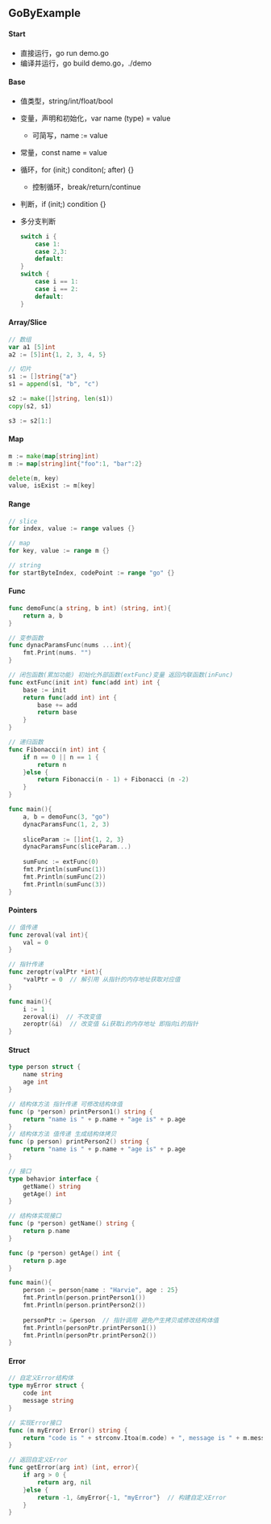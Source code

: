 ## GoByExample

#### Start

* 直接运行，go run demo.go
* 编译并运行，go build demo.go，./demo

#### Base

* 值类型，string/int/float/bool

* 变量，声明和初始化，var name (type) = value

  * 可简写，name := value

* 常量，const name = value

* 循环，for (init;) conditon(; after) {}

  * 控制循环，break/return/continue

* 判断，if (init;) condition {}

* 多分支判断

  ```go
  switch i {
      case 1:
      case 2,3:
      default:
  }
  switch {
      case i == 1:
      case i == 2:
      default:
  }
  ```

#### Array/Slice

```go
// 数组
var a1 [5]int
a2 := [5]int{1, 2, 3, 4, 5}

// 切片
s1 := []string{"a"}
s1 = append(s1, "b", "c")

s2 := make([]string, len(s1))
copy(s2, s1)

s3 := s2[1:]
```

#### Map

```go
m := make(map[string]int)
m := map[string]int{"foo":1, "bar":2}

delete(m, key)
value, isExist := m[key]
```

#### Range

```go
// slice
for index, value := range values {}

// map
for key, value := range m {}

// string
for startByteIndex, codePoint := range "go" {}
```

#### Func

```go
func demoFunc(a string, b int) (string, int){
    return a, b
}

// 变参函数
func dynacParamsFunc(nums ...int){
    fmt.Print(nums. "")
}

// 闭包函数(累加功能) 初始化外部函数(extFunc)变量 返回内联函数(inFunc)
func extFunc(init int) func(add int) int {
    base := init
    return func(add int) int {
        base += add
        return base
    }
}

// 递归函数
func Fibonacci(n int) int {
    if n == 0 || n == 1 {
        return n
    }else {
        return Fibonacci(n - 1) + Fibonacci (n -2)
    }
}

func main(){
    a, b = demoFunc(3, "go")
    dynacParamsFunc(1, 2, 3)
    
    sliceParam := []int{1, 2, 3}
    dynacParamsFunc(sliceParam...)
    
    sumFunc := extFunc(0)
    fmt.Println(sumFunc(1))
    fmt.Println(sumFunc(2))
    fmt.Println(sumFunc(3))
}
```

#### Pointers

```go
// 值传递
func zeroval(val int){
    val = 0
}

// 指针传递
func zeroptr(valPtr *int){
    *valPtr = 0  // 解引用 从指针的内存地址获取对应值
}

func main(){
    i := 1
    zeroval(i)  // 不改变值
    zeroptr(&i)  // 改变值 &i获取i的内存地址 即指向i的指针
}
```

#### Struct

```go
type person struct {
    name string
    age int
}

// 结构体方法 指针传递 可修改结构体值
func (p *person) printPerson1() string {
    return "name is " + p.name + "age is" + p.age
}
// 结构体方法 值传递 生成结构体拷贝
func (p person) printPerson2() string {
    return "name is " + p.name + "age is" + p.age
}

// 接口
type behavior interface {
	getName() string
	getAge() int
}

// 结构体实现接口
func (p *person) getName() string {
	return p.name
}

func (p *person) getAge() int {
	return p.age
}

func main(){
    person := person{name : "Harvie", age : 25}
    fmt.Println(person.printPerson1())
    fmt.Println(person.printPerson2())
    
    personPtr := &person  // 指针调用 避免产生拷贝或修改结构体值
    fmt.Println(personPtr.printPerson1())
    fmt.Println(personPtr.printPerson2())
}
```

#### Error

```go
// 自定义Error结构体
type myError struct {
	code int
	message string
}

// 实现Error接口
func (m myError) Error() string {
	return "code is " + strconv.Itoa(m.code) + ", message is " + m.message
}

// 返回自定义Error
func getError(arg int) (int, error){
	if arg > 0 {
		return arg, nil
	}else {
		return -1, &myError{-1, "myError"}  // 构建自定义Error
	}
}
```

